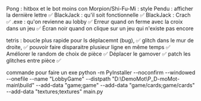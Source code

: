 Pong : hitbox et le bot moins con
Morpion/Shi-Fu-Mi : style
Pendu : afficher la dernière lettre ✅
BlackJack : qu'il soit fonctionnelle  ✅
BlackJack : Crach ✅
.exe : qu'on revienne au lobby ✅
Erreur quand on ferme avec la croix dans un jeu ✅
Écran noir quand on clique sur un jeu qui n'existe pas encore
 
tetris :
    boucle plus rapide pour ls déplacemnt (bug), ✅
    glitch dans le mur de droite, ✅
    pouvoir faire disparaitre plusieur ligne en même temps ✅
    Améliorer le random de choix de pièce ✅
    Déplacer le gamover ✅
    patch les glitches entre pièce ✅
 
commande pour faire un exe
python -m PyInstaller --noconfirm --windowed --onefile --name "LobbyGame" --distpath "D:\DemoMot\P_D-moMot-main\build" --add-data "game;game" --add-data "game/cards;game/cards" --add-data "textures;textures" main.py